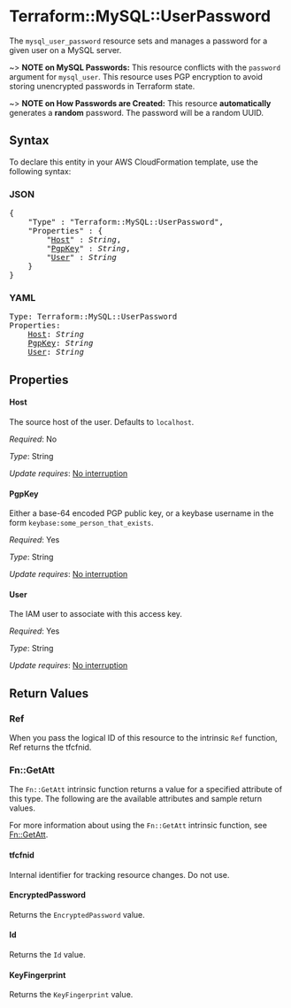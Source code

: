 # Terraform::MySQL::UserPassword

The `mysql_user_password` resource sets and manages a password for a given 
user on a MySQL server.

~> **NOTE on MySQL Passwords:** This resource conflicts with the `password` 
   argument for `mysql_user`. This resource uses PGP encryption to avoid 
   storing unencrypted passwords in Terraform state.
   
~> **NOTE on How Passwords are Created:** This resource **automatically**
   generates a **random** password. The password will be a random UUID.

## Syntax

To declare this entity in your AWS CloudFormation template, use the following syntax:

### JSON

<pre>
{
    "Type" : "Terraform::MySQL::UserPassword",
    "Properties" : {
        "<a href="#host" title="Host">Host</a>" : <i>String</i>,
        "<a href="#pgpkey" title="PgpKey">PgpKey</a>" : <i>String</i>,
        "<a href="#user" title="User">User</a>" : <i>String</i>
    }
}
</pre>

### YAML

<pre>
Type: Terraform::MySQL::UserPassword
Properties:
    <a href="#host" title="Host">Host</a>: <i>String</i>
    <a href="#pgpkey" title="PgpKey">PgpKey</a>: <i>String</i>
    <a href="#user" title="User">User</a>: <i>String</i>
</pre>

## Properties

#### Host

The source host of the user. Defaults to `localhost`.

_Required_: No

_Type_: String

_Update requires_: [No interruption](https://docs.aws.amazon.com/AWSCloudFormation/latest/UserGuide/using-cfn-updating-stacks-update-behaviors.html#update-no-interrupt)

#### PgpKey

Either a base-64 encoded PGP public key, or a keybase username in the form `keybase:some_person_that_exists`.

_Required_: Yes

_Type_: String

_Update requires_: [No interruption](https://docs.aws.amazon.com/AWSCloudFormation/latest/UserGuide/using-cfn-updating-stacks-update-behaviors.html#update-no-interrupt)

#### User

The IAM user to associate with this access key.

_Required_: Yes

_Type_: String

_Update requires_: [No interruption](https://docs.aws.amazon.com/AWSCloudFormation/latest/UserGuide/using-cfn-updating-stacks-update-behaviors.html#update-no-interrupt)

## Return Values

### Ref

When you pass the logical ID of this resource to the intrinsic `Ref` function, Ref returns the tfcfnid.

### Fn::GetAtt

The `Fn::GetAtt` intrinsic function returns a value for a specified attribute of this type. The following are the available attributes and sample return values.

For more information about using the `Fn::GetAtt` intrinsic function, see [Fn::GetAtt](https://docs.aws.amazon.com/AWSCloudFormation/latest/UserGuide/intrinsic-function-reference-getatt.html).

#### tfcfnid

Internal identifier for tracking resource changes. Do not use.

#### EncryptedPassword

Returns the <code>EncryptedPassword</code> value.

#### Id

Returns the <code>Id</code> value.

#### KeyFingerprint

Returns the <code>KeyFingerprint</code> value.

